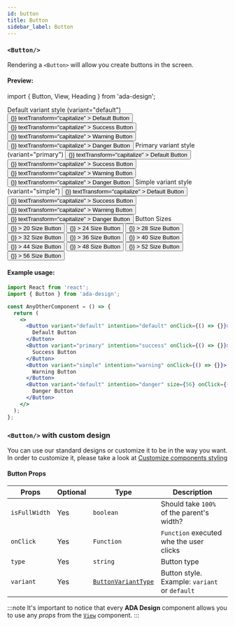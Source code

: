 ```yaml
---
id: button
title: Button
sidebar_label: Button
---
```


### `<Button/>`

Rendering a `<Button>` will allow you create buttons in the screen.

#### Preview:

import { Button, View, Heading } from 'ada-design';

<Heading size={500} textTransform="capitalize" marginBottom={8}>
  Default variant style (variant="default")
</Heading>
<View  marginRight={10} marginBottom={10}>
  <Button
    variant="default"
    intention="default"
    marginRight={10}
    onClick={() => {}}
    textTransform="capitalize"
  >
    Default Button
  </Button>
  <Button
    variant="default"
    intention="success"
    marginRight={10}
    onClick={() => {}}
    textTransform="capitalize"
  >
    Success Button
  </Button>
  <Button
    variant="default"
    intention="warning"
    marginRight={10}
    onClick={() => {}}
    textTransform="capitalize"
  >
    Warning Button
  </Button>
  <Button
    variant="default"
    intention="danger"
    marginRight={10}
    onClick={() => {}}
    textTransform="capitalize"
  >
    Danger Button
  </Button>
</View>

<Heading size={500} textTransform="capitalize" marginBottom={8}>
  Primary variant style (variant="primary")
</Heading>
<View  marginRight={10} marginBottom={10}>
  <Button
    variant="primary"
    intention="default"
    marginRight={10}
    onClick={() => {}}
    textTransform="capitalize"
  >
    Default Button
  </Button>
  <Button
    variant="primary"
    intention="success"
    marginRight={10}
    onClick={() => {}}
    textTransform="capitalize"
  >
    Success Button
  </Button>
  <Button
    variant="primary"
    intention="warning"
    marginRight={10}
    onClick={() => {}}
    textTransform="capitalize"
  >
    Warning Button
  </Button>
  <Button
    variant="primary"
    intention="danger"
    marginRight={10}
    onClick={() => {}}
    textTransform="capitalize"
  >
    Danger Button
  </Button>
</View>

<Heading size={500} textTransform="capitalize" marginBottom={8}>
  Simple variant style (variant="simple")
</Heading>
<View marginRight={10} marginBottom={10}>
  <Button
    variant="simple"
    intention="default"
    marginRight={10}
    onClick={() => {}}
    textTransform="capitalize"
  >
    Default Button
  </Button>
  <Button
    variant="simple"
    intention="success"
    marginRight={10}
    onClick={() => {}}
    textTransform="capitalize"
  >
    Success Button
  </Button>
  <Button
    variant="simple"
    intention="warning"
    marginRight={10}
    onClick={() => {}}
    textTransform="capitalize"
  >
    Warning Button
  </Button>
  <Button
    variant="simple"
    intention="danger"
    marginRight={10}
    onClick={() => {}}
    textTransform="capitalize"
  >
    Danger Button
  </Button>
</View>

<Heading size={500} textTransform="capitalize" marginBottom={8}>
  Button Sizes
</Heading>
<View marginRight={10} marginBottom={10}>
  <Button
    size={20}
    variant="primary"
    marginRight={10}
    onClick={() => {}}
  >
    20 Size Button
  </Button>
  <Button
    size={24}
    variant="primary"
    marginRight={10}
    onClick={() => {}}
  >
    24 Size Button
  </Button>
   <Button
    size={28}
    variant="primary"
    marginRight={10}
    onClick={() => {}}
  >
    28 Size Button
  </Button>
   <Button
    size={32}
    variant="primary"
    marginRight={10}
    onClick={() => {}}
  >
    32 Size Button
  </Button>
   <Button
    size={36}
    variant="primary"
    marginRight={10}
    onClick={() => {}}
  >
    36 Size Button
  </Button>
   <Button
    size={40}
    variant="primary"
    marginRight={10}
    onClick={() => {}}
  >
    40 Size Button
  </Button>
   <Button
    size={44}
    variant="primary"
    marginRight={10}
    onClick={() => {}}
  >
    44 Size Button
  </Button>
   <Button
    size={48}
    variant="primary"
    marginRight={10}
    onClick={() => {}}
  >
    48 Size Button
  </Button>
   <Button
    size={52}
    variant="primary"
    marginRight={10}
    onClick={() => {}}
  >
    52 Size Button
  </Button>
   <Button
    size={56}
    variant="primary"
    marginRight={10}
    onClick={() => {}}
  >
    56 Size Button
  </Button>
</View>

#### Example usage:

```jsx
import React from 'react';
import { Button } from 'ada-design';

const AnyOtherComponent = () => {
  return (
    <>
      <Button variant="default" intention="default" onClick={() => {}}>
        Default Button
      </Button>
      <Button variant="primary" intention="success" onClick={() => {}}>
        Success Button
      </Button>
      <Button variant="simple" intention="warning" onClick={() => {}}>
        Warning Button
      </Button>
      <Button variant="default" intention="danger" size={56} onClick={() => {}}>
        Danger Button
      </Button>
    </>
  );
};
```

### `<Button/>` with custom design

You can use our standard designs or customize it to be in the way you want. In order to customize it, please take a look at [Customize components styling](../advanced/customize-component-styling)

#### Button Props

| Props         | Optional | Type                                                  | Description                                   |
| ------------- | -------- | ----------------------------------------------------- | --------------------------------------------- |
| `isFullWidth` | Yes      | `boolean`                                             | Should take `100%` of the parent's width?     |
| `onClick`     | Yes      | `Function`                                            | `Function` executed whe the user clicks       |
| `type`        | Yes      | `string`                                              | Button type                                   |
| `variant`     | Yes      | [`ButtonVariantType`](types/button-variant-type.html) | Button style. Example: `variant` or `default` |

:::note
It's important to notice that every **ADA Design** component allows you to use any _props_ from the [`View`](view.html) component.
:::
